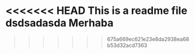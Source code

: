 <<<<<<< HEAD
This is a readme file
dsdsadasda
Merhaba
=======

>>>>>>> 675a669ec621e23e8da2938ea68b53d32acd7363

